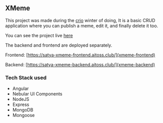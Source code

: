 ## XMeme

This project was made during the [crio](https://www.crio.do/) winter of doing, It is a basic CRUD application where you can publish a meme, edit it, and finally delete it too.

You can see the project live [here](https://satya-xmeme-frontend.aitoss.club/)

The backend and frontend are deployed separately.

Frontend: [https://satya-xmeme-frontend.aitoss.club/](xmeme-frontend)

Backend: [https://satya-xmeme-backend.aitoss.club/](xmeme-backend)

### Tech Stack used
+ Angular
+ Nebular UI Components
+ NodeJS
+ Express
+ MongoDB
+ Mongoose
